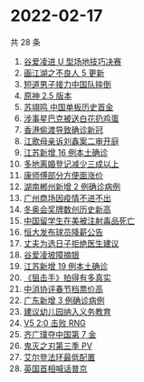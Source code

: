 # 2022-02-17

共 28 条

<!-- BEGIN -->
<!-- 最后更新时间 Thu Feb 17 2022 13:08:26 GMT+0800 (China Standard Time) -->

1. [谷爱凌进 U 型场地技巧决赛](https://www.zhihu.com/search?q=谷爱凌)
1. [画江湖之不良人 5 更新](https://www.zhihu.com/search?q=不良人)
1. [短道男子接力中国队摔倒](https://www.zhihu.com/search?q=短道速滑)
1. [原神 2.5 版本](https://www.zhihu.com/search?q=原神)
1. [苏翊鸣 中国单板历史首金](https://www.zhihu.com/search?q=苏翊鸣)
1. [涉事星巴克被送白花扔鸡蛋](https://www.zhihu.com/search?q=星巴克)
1. [香港偷渡导致确诊新冠](https://www.zhihu.com/search?q=香港偷渡)
1. [江歌母亲诉刘鑫案二审开庭](https://www.zhihu.com/search?q=江歌案)
1. [江苏新增 16 例本土确诊](https://www.zhihu.com/search?q=江苏疫情)
1. [多地离婚登记减少三成以上](https://www.zhihu.com/search?q=离婚登记减少)
1. [康师傅部分方便面涨价](https://www.zhihu.com/search?q=康师傅涨价)
1. [湖南郴州新增 2 例确诊病例](https://www.zhihu.com/search?q=湖南新增)
1. [广州商场因疫情不进不出](https://www.zhihu.com/search?q=广州商场)
1. [冬奥会奖牌数创历史新高](https://www.zhihu.com/search?q=冬奥会奖牌数)
1. [中国留学生在美被注射毒品死亡](https://www.zhihu.com/search?q=中国留学生)
1. [恒大发布球员降薪公告](https://www.zhihu.com/search?q=恒大)
1. [丈夫为选日子拒绝医生建议](https://www.zhihu.com/search?q=为选日子拒签字)
1. [谷爱凌坡障摘银](https://www.zhihu.com/search?q=谷爱凌)
1. [江苏新增 19 例本土确诊](https://www.zhihu.com/search?q=江苏疫情)
1. [《狙击手》拍得有多真实](https://www.zhihu.com/search?q=狙击手)
1. [中消协评春节档票价高](https://www.zhihu.com/search?q=春节档票价高)
1. [广东新增 3 例确诊病例](https://www.zhihu.com/search?q=广东疫情)
1. [建议幼儿园纳入义务教育](https://www.zhihu.com/search?q=幼儿园纳入义务教育)
1. [V5 2:0 击败 RNG](https://www.zhihu.com/search?q=v5)
1. [齐广璞夺中国第 7 金](https://www.zhihu.com/search?q=齐广璞)
1. [鬼灭之刃第三季 PV](https://www.zhihu.com/search?q=鬼灭之刃)
1. [艾尔登法环最低配置](https://www.zhihu.com/search?q=艾尔登法环)
1. [英国首相喊话普京](https://www.zhihu.com/search?q=英国首相)

<!-- END -->
